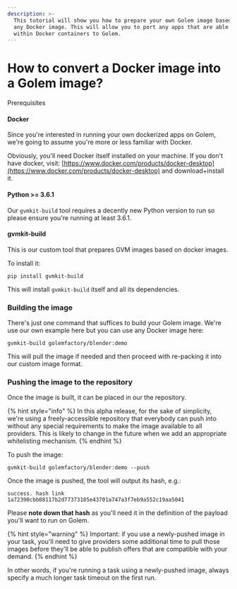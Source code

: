 ```yaml
---
description: >-
  This tutorial will show you how to prepare your own Golem image based on just
  any Docker image. This will allow you to port any apps that are able to work
  within Docker containers to Golem.
---
```


# How to convert a Docker image into a Golem image?

Prerequisites

#### Docker

Since you're interested in running your own dockerized apps on Golem, we're going to assume you're more or less familiar with Docker.

Obviously, you'll need Docker itself installed on your machine. If you don't have docker, visit: [https://www.docker.com/products/docker-desktop](https://www.docker.com/products/docker-desktop) and download+install it.

#### Python &gt;= 3.6.1

Our `gvmkit-build` tool requires a decently new Python version to run so please ensure you're running at least 3.6.1.

#### gvmkit-build

This is our custom tool that prepares GVM images based on docker images.

To install it:

```text
pip install gvmkit-build
```

This will install `gvmkit-build` itself and all its dependencies.

### Building the image

There's just one command that suffices to build your Golem image. We're use our own example here but you can use any Docker image here:

```text
gvmkit-build golemfactory/blender:demo
```

This will pull the image if needed and then proceed with re-packing it into our custom image format.

### Pushing the image to the repository

Once the image is built, it can be placed in our the repository.

{% hint style="info" %}
In this alpha release, for the sake of simplicity, we're using a freely-accessible repository that everybody can push into without any special requirements to make the image available to all providers. This is likely to change in the future when we add an appropriate whitelisting mechanism.
{% endhint %}

To push the image:

```text
gvmkit-build golemfactory/blender:demo --push
```

Once the image is pushed, the tool will output its hash, e.g.: 

`success. hash link 1a72390cbb08117b2d77373185e43701a747a3f7eb9a552c19aa5041`

Please **note down that hash** as you'll need it in the definition of the payload you'll want to run on Golem.

{% hint style="warning" %}
Important: if you use a newly-pushed image in your task, you'll need to give providers some additional time to pull those images before they'll be able to publish offers that are compatible with your demand.
{% endhint %}

In other words, if you're running a task using a newly-pushed image, always specify a much longer task timeout on the first run.

